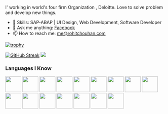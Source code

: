 <!--
https://www.netlify.com/pricing/
https://vercel.com/pricing
https://herokuapp.com/
->
### Hi there 👋
<!--
**rohit-chouhan/rohit-chouhan** is a ✨ _special_ ✨ repository because its `README.md` (this file) appears on your GitHub profile.
-->
I' working in world's four firm Organization , Deloitte. Love to solve problem and develop new things.
- 🌱 Skills: SAP-ABAP | UI Design, Web Development, Software Developer
- 💬 Ask me anything: [Facebook](https://www.facebook.com/people/Rohit-Rajput-Chouhan/100060079099101/)
- 📫 How to reach me: me@rohitchouhan.com

[![trophy](https://github-profile-trophy.vercel.app/?username=rohit-chouhan)]()

[![GitHub Streak](https://github-readme-streak-stats.herokuapp.com?user=rohit-chouhan&theme=buefy&hide_border=true)](#)
[![](https://github-readme-stats.vercel.app/api/top-langs/?username=rohit-chouhan&layout=compact)](#)

### Languages I Know
<p>
  <code><img height="50" src="https://www.vectorlogo.zone/logos/python/python-ar21.svg"></code>
  <code><img height="50" src="https://www.vectorlogo.zone/logos/pocoo_flask/pocoo_flask-ar21.svg"></code>
  <code><img height="50" src="https://www.vectorlogo.zone/logos/php/php-ar21.svg"></code>
  <code><img height="50" src="https://www.vectorlogo.zone/logos/w3_html5/w3_html5-ar21.svg"></code>
  <code><img height="50" src="https://www.vectorlogo.zone/logos/netlifyapp_watercss/netlifyapp_watercss-ar21.svg"></code>
  <code><img height="50" src="https://www.vectorlogo.zone/logos/javascript/javascript-ar21.svg"></code>
  <code><img height="50" src="https://www.vectorlogo.zone/logos/java/java-ar21.svg"></code>
  <code><img height="50" src="https://www.vectorlogo.zone/logos/getbootstrap/getbootstrap-ar21.svg"></code>
  <code><img height="50" src="https://www.vectorlogo.zone/logos/jquery/jquery-ar21.svg"></code>
  <code><img height="50" src="https://www.vectorlogo.zone/logos/mysql/mysql-ar21.svg"></code>
    <code><img height="50" src="https://www.vectorlogo.zone/logos/phpmyadmin/phpmyadmin-ar21.svg"></code>
  <code><img height="50" src="https://www.vectorlogo.zone/logos/json/json-ar21.svg"></code>
  <code><img height="50" src="https://www.vectorlogo.zone/logos/dotnet/dotnet-ar21.svg"></code>
  <code><img height="50" src="https://www.vectorlogo.zone/logos/github/github-ar21.svg"></code>
   <code><img height="50" src="https://www.vectorlogo.zone/logos/wordpress/wordpress-ar21.svg"></code>
  <code><img height="50" src="https://www.vectorlogo.zone/logos/cloudflare/cloudflare-ar21.svg"></code>
</p>
